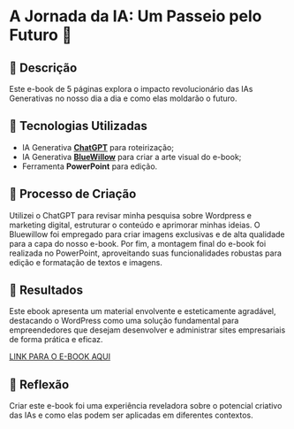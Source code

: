 # A Jornada da IA: Um Passeio pelo Futuro 🌌

## 📒 Descrição
Este e-book de 5 páginas explora o impacto revolucionário das IAs Generativas no nosso dia a dia e como elas moldarão o futuro.

## 🤖 Tecnologias Utilizadas
- IA Generativa **[ChatGPT](https://chat.openai.com)** para roteirização;
- IA Generativa **[BlueWillow](https://bluewillow.ai/)** para criar a arte visual do e-book;
- Ferramenta **PowerPoint** para edição.

## 🧐 Processo de Criação
Utilizei o ChatGPT para revisar minha pesquisa sobre Wordpress e marketing digital, estruturar o conteúdo e aprimorar minhas ideias. O Bluewillow foi empregado para criar imagens exclusivas e de alta qualidade para a capa do nosso e-book. Por fim, a montagem final do e-book foi realizada no PowerPoint, aproveitando suas funcionalidades robustas para edição e formatação de textos e imagens.

## 🚀 Resultados
Este ebook apresenta um material envolvente e esteticamente agradável, destacando o WordPress como uma solução fundamental para empreendedores que desejam desenvolver e administrar sites empresariais de forma prática e eficaz.

[LINK PARA O E-BOOK AQUI](natty-ebook\lab-natty-or-not\ebook\ebook-dio.pdf)

## 💭 Reflexão
Criar este e-book foi uma experiência reveladora sobre o potencial criativo das IAs e como elas podem ser aplicadas em diferentes contextos.
